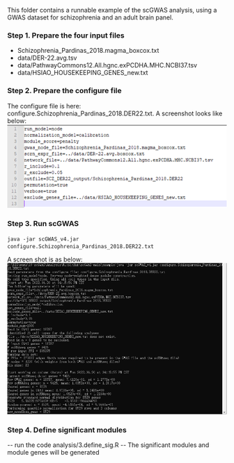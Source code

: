This folder contains a runnable example of the scGWAS analysis, using a GWAS dataset for schizophrenia and an adult brain panel.

### Step 1. Prepare the four input files
- Schizophrenia_Pardinas_2018.magma_boxcox.txt
- data/DER-22.avg.tsv
- data/PathwayCommons12.All.hgnc.exPCDHA.MHC.NCBI37.tsv
- data/HSIAO_HOUSEKEEPING_GENES_new.txt

### Step 2. Prepare the configure file
The configure file is here: configure.Schizophrenia_Pardinas_2018.DER22.txt. A screenshot looks like below:
![configure.Schizophrenia_Pardinas_2018.DER22.txt](Configure.PNG)

### Step 3. Run scGWAS

`java -jar scGWAS_v4.jar configure.Schizophrenia_Pardinas_2018.DER22.txt`

A screen shot is as below:
![running.log](Capture.PNG)

### Step 4. Define significant modules
-- run the code analysis/3.define_sig.R
-- The significant modules and module genes will be generated
